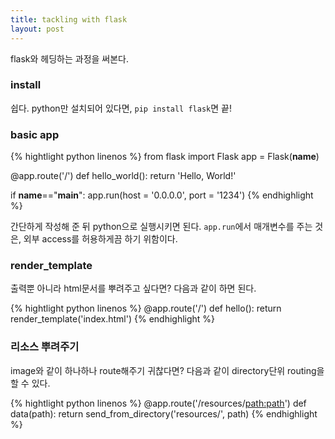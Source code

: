 ```yaml
---
title: tackling with flask
layout: post
---
```


flask와 헤딩하는 과정을 써본다.

### install

쉽다. python만 설치되어 있다면, ``pip install flask``면 끝!

### basic app

{% hightlight python linenos %}
from flask import Flask
app = Flask(__name__)

@app.route('/')
def hello_world():
    return 'Hello, World!'

if __name__=="__main__":
	app.run(host = '0.0.0.0', port = '1234')
{% endhighlight %}

간단하게 작성해 준 뒤 python으로 실행시키면 된다. ``app.run``에서 매개변수를 주는 것은, 외부 access를 허용하게끔 하기 위함이다.

### render_template

출력뿐 아니라 html문서를 뿌려주고 싶다면? 다음과 같이 하면 된다.

{% hightlight python linenos %}
@app.route('/')
def hello():
    return render_template('index.html')
{% endhighlight %}

### 리소스 뿌려주기

image와 같이 하나하나 route해주기 귀찮다면? 다음과 같이 directory단위 routing을 할 수 있다.

{% hightlight python linenos %}
@app.route('/resources/<path:path>')
def data(path):
    return send_from_directory('resources/', path)
{% endhighlight %}


